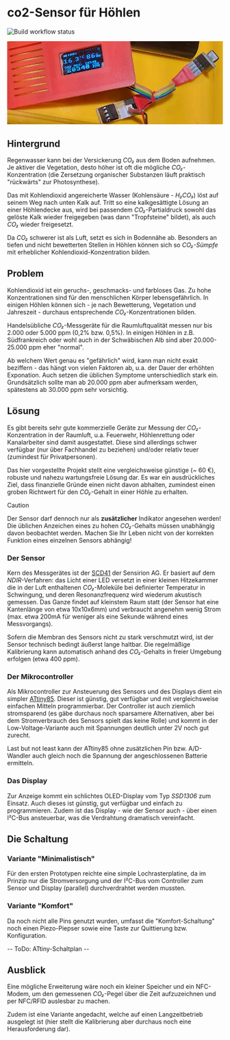 # co2-Sensor für Höhlen

![Build workflow status](https://github.com/keppler/co2/actions/workflows/cmake-avr.yml/badge.svg)

![Bild des ersten Sensor-Prototypen im Einsatz](https://github.com/keppler/co2/raw/master/sensor.webp)

## Hintergrund

Regenwasser kann bei der Versickerung _CO₂_ aus dem Boden aufnehmen. Je aktiver die Vegetation, desto höher ist oft die mögliche _CO₂_-Konzentration (die Zersetzung organischer Substanzen läuft praktisch "rückwärts" zur Photosynthese).

Das mit Kohlendioxid angereicherte Wasser (Kohlensäure - _H₂CO₃_) löst auf seinem Weg nach unten Kalk auf. Tritt so eine kalkgesättigte Lösung an einer Höhlendecke aus, wird bei passendem _CO₂_-Partialdruck sowohl das gelöste Kalk wieder freigegeben (was dann "Tropfsteine" bildet), als auch _CO₂_ wieder freigesetzt.

Da _CO₂_ schwerer ist als Luft, setzt es sich in Bodennähe ab. Besonders an tiefen und nicht bewetterten Stellen in Höhlen können sich so _CO₂-Sümpfe_ mit erheblicher Kohlendioxid-Konzentration bilden.

## Problem

Kohlendioxid ist ein geruchs-, geschmacks- und farbloses Gas. Zu hohe Konzentrationen sind für den menschlichen Körper lebensgefährlich. In einigen Höhlen können sich - je nach Bewetterung, Vegetation und Jahreszeit - durchaus entsprechende _CO₂_-Konzentrationen bilden.

Handelsübliche _CO₂_-Messgeräte für die Raumluftqualität messen nur bis 2.000 oder 5.000 ppm (0,2% bzw. 0,5%). In einigen Höhlen in z.B. Südfrankreich oder wohl auch in der Schwäbischen Alb sind aber 20.000-25.000 ppm eher "normal". 

Ab welchem Wert genau es "gefährlich" wird, kann man nicht exakt beziffern - das hängt von vielen Faktoren ab, u.a. der Dauer der erhöhten Exponation. Auch setzen die üblichen Symptome unterschiedlich stark ein. Grundsätzlich sollte man ab 20.000 ppm aber aufmerksam werden, spätestens ab 30.000 ppm sehr vorsichtig.

## Lösung

Es gibt bereits sehr gute kommerzielle Geräte zur Messung der _CO₂_-Konzentration in der Raumluft, u.a. Feuerwehr, Höhlenrettung oder Kanalarbeiter sind damit ausgestattet. Diese sind allerdings schwer verfügbar (nur über Fachhandel zu beziehen) und/oder relativ teuer (zumindest für Privatpersonen).

Das hier vorgestellte Projekt stellt eine vergleichsweise günstige (~ 60 €), robuste und nahezu wartungsfreie Lösung dar. Es war ein ausdrückliches Ziel, dass finanzielle Gründe einen nicht davon abhalten, zumindest einen groben Richtwert für den _CO₂_-Gehalt in einer Höhle zu erhalten.

> [!CAUTION]
> Der Sensor darf dennoch nur als **zusätzlicher** Indikator angesehen werden! Die üblichen Anzeichen eines zu hohen _CO₂_-Gehalts müssen unabhängig davon beobachtet werden. Machen Sie Ihr Leben nicht von der korrekten Funktion eines einzelnen Sensors abhängig!

### Der Sensor

Kern des Messgerätes ist der [SCD41](https://sensirion.com/de/produkte/katalog/SCD41) der Sensirion AG. Er basiert auf dem _NDIR_-Verfahren: das Licht einer LED versetzt in einer kleinen Hitzekammer die in der Luft enthaltenen _CO₂_-Moleküle bei definierter Temperatur in Schwingung, und deren Resonanzfrequenz wird wiederum akustisch gemessen. Das Ganze findet auf kleinstem Raum statt (der Sensor hat eine Kantenlänge von etwa 10x10x6mm) und verbraucht angenehm wenig Strom (max. etwa 200mA für weniger als eine Sekunde während eines Messvorgangs).

Sofern die Membran des Sensors nicht zu stark verschmutzt wird, ist der Sensor technisch bedingt äußerst lange haltbar. Die regelmäßige Kalibrierung kann automatisch anhand des _CO₂_-Gehalts in freier Umgebung erfolgen (etwa 400 ppm). 

### Der Mikrocontroller

Als Mikrocontroller zur Ansteuerung des Sensors und des Displays dient ein simpler [ATtiny85](https://www.microchip.com/en-us/product/attiny85). Dieser ist günstig, gut verfügbar und mit vergleichsweise einfachen Mitteln programmierbar. Der Controller ist auch ziemlich stromsparend (es gäbe durchaus noch sparsamere Alternativen, aber bei dem Stromverbrauch des Sensors spielt das keine Rolle) und kommt in der Low-Voltage-Variante auch mit Spannungen deutlich unter 2V noch gut zurecht.

Last but not least kann der ATtiny85 ohne zusätzlichen Pin bzw. A/D-Wandler auch gleich noch die Spannung der angeschlossenen Batterie ermitteln.

### Das Display

Zur Anzeige kommt ein schlichtes OLED-Display vom Typ _SSD1306_ zum Einsatz. Auch dieses ist günstig, gut verfügbar und einfach zu programmieren. Zudem ist das Display - wie der Sensor auch - über einen I²C-Bus ansteuerbar, was die Verdrahtung dramatisch vereinfacht.

## Die Schaltung

### Variante "Minimalistisch"

Für den ersten Prototypen reichte eine simple Lochrasterplatine, da im Prinzip nur die Stromversorgung und der I²C-Bus vom Controller zum Sensor und Display (parallel) durchverdrahtet werden mussten.

### Variante "Komfort"

Da noch nicht alle Pins genutzt wurden, umfasst die "Komfort-Schaltung" noch einen Piezo-Piepser sowie eine Taste zur Quittierung bzw. Konfiguration.

-- ToDo: ATtiny-Schaltplan --

## Ausblick

Eine mögliche Erweiterung wäre noch ein kleiner Speicher und ein NFC-Modem, um den gemessenen _CO₂_-Pegel über die Zeit aufzuzeichnen und per NFC/RFID auslesbar zu machen.

Zudem ist eine Variante angedacht, welche auf einen Langzeitbetrieb ausgelegt ist (hier stellt die Kalibrierung aber durchaus noch eine Herausforderung dar).
